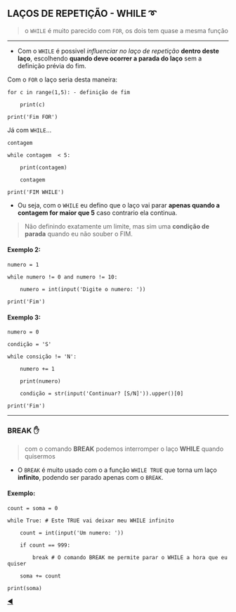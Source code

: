 ## LAÇOS DE REPETIÇÃO - WHILE :curly_loop:

> o `WHILE` é muito parecido com `FOR`, os dois tem quase a mesma função

---

* Com o `WHILE` é possivel *influenciar no laço de repetição* **dentro deste laço**, escolhendo **quando deve ocorrer a parada do laço** sem a definição prévia do fim.

Com o `FOR` o laço seria desta maneira:

```
for c in range(1,5): - definição de fim

    print(c)
    
print('Fim FOR')
```

Já  com `WHILE`...

```
contagem

while contagem  < 5:

    print(contagem)
    
    contagem
    
print('FIM WHILE')
```

* Ou seja, com o `WHILE` eu defino que o laço vai parar **apenas quando a contagem for maior que 5** caso contrario ela continua.
> Não definindo exatamente um limite, mas sim uma **condição de parada** quando eu não souber o FIM.

#### Exemplo 2:

```
numero = 1

while numero != 0 and numero != 10:

    numero = int(input('Digite o numero: '))
    
print('Fim')
```

#### Exemplo 3:

```
numero = 0

condição = 'S'

while consição != 'N':

    numero += 1
    
    print(numero)
    
    condição = str(input('Continuar? [S/N]')).upper()[0]
    
print('Fim')
```

---
### BREAK :raised_hand:

> com o comando **BREAK** podemos interromper o laço **WHILE** quando quisermos

* O `BREAK` é muito usado com o a função `WHILE TRUE` que torna um laço **infinito**, podendo ser parado apenas com o `BREAK`.

#### Exemplo:


```
count = soma = 0

while True: # Este TRUE vai deixar meu WHILE infinito

    count = int(input('Um numero: '))
    
    if count == 999:
    
        break # O comando BREAK me permite parar o WHILE a hora que eu quiser
        
    soma += count
    
print(soma)
```

[:arrow_backward:](https://github.com/duartecgustavo/Python-Progress/blob/master/conteudo/indice.md)
